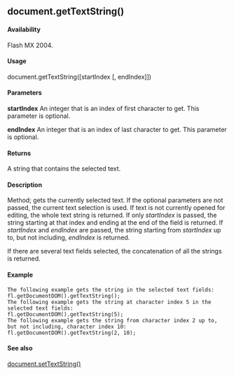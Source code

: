 ## document.getTextString()

#### Availability

Flash MX 2004.

#### Usage

document.getTextString(\[startIndex \[, endIndex\]\])

#### Parameters

**startIndex** An integer that is an index of first character to get. This parameter is optional.
>
**endIndex** An integer that is an index of last character to get. This parameter is optional.

#### Returns

A string that contains the selected text.

#### Description

Method; gets the currently selected text. If the optional parameters are not passed, the current text selection is used. If text is not currently opened for editing, the whole text string is returned. If only *startIndex* is passed, the string starting at that index and ending at the end of the field is returned. If *startIndex* and *endIndex* are passed, the string starting from *startIndex* up to, but not including, *endIndex* is returned.
>
If there are several text fields selected, the concatenation of all the strings is returned.

#### Example

```
The following example gets the string in the selected text fields:
fl.getDocumentDOM().getTextString();
The following example gets the string at character index 5 in the selected text fields:
fl.getDocumentDOM().getTextString(5);
The following example gets the string from character index 2 up to, but not including, character index 10:
fl.getDocumentDOM().getTextString(2, 10);

```
#### See also

[document.setTextString()](#_bookmark315)
